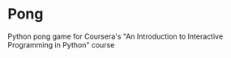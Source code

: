 Pong
====

Python pong game for Coursera's "An Introduction to Interactive Programming in Python" course
